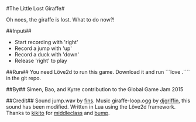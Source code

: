 #The Little Lost Giraffe#

Oh noes, the giraffe is lost. What to do now?!

##Input##
* Start recording with 'right'
* Record a jump with 'up'
* Record a duck with 'down'
* Release 'right' to play

##Run##
You need Löve2d to run this game. Download it and run ```love .```` in the git repo.

##By##
Simen, Bao, and Kyrre contribution to the Global Game Jam 2015

##Credit##
Sound jump.wav by [fins](http://freesound.org/people/fins/sounds/146726/).
Music giraffe-loop.ogg by [djgriffin](http://freesound.org/people/djgriffin/sounds/172567/), this sound has been modified.
Written in Lua using the Löve2d framework. Thanks to [kikito](https://github.com/kikito/) for [middleclass](https://github.com/kikito/middleclass) and [bump](https://github.com/kikito/bump.lua).
